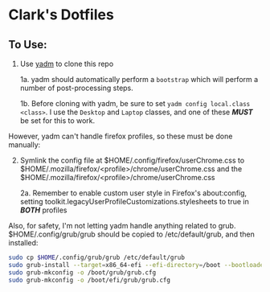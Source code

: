 # Clark's Dotfiles

## To Use:
1. Use [yadm](https://yadm.io) to clone this repo
    
    1a. yadm should automatically perform a `bootstrap` which will perform a number of post-processing steps.

    1b. Before cloning with yadm, be sure to set `yadm config local.class <class>`. I use the `Desktop` and `Laptop` classes, and one of these ***MUST*** be set for this to work.

However, yadm can't handle firefox profiles, so these must be done manually:

2. Symlink the config file at $HOME/.config/firefox/userChrome.css to $HOME/.mozilla/firefox/\<profile\>/chrome/userChrome.css and the $HOME/.mozilla/firefox/\<profile\>/chrome/userChrome.css
    
    2a. Remember to enable custom user style in Firefox's about:config, setting toolkit.legacyUserProfileCustomizations.stylesheets to true in ***BOTH*** profiles

Also, for safety, I'm not letting yadm handle anything related to grub. $HOME/.config/grub/grub should be copied to /etc/default/grub, and then installed:
```sh
sudo cp $HOME/.config/grub/grub /etc/default/grub
sudo grub-install --target=x86_64-efi --efi-directory=/boot --bootloader-id=GRUB
sudo grub-mkconfig -o /boot/grub/grub.cfg
sudo grub-mkconfig -o /boot/efi/grub/grub.cfg
```
